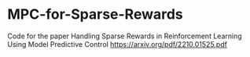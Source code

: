 # MPC-for-Sparse-Rewards
Code for the paper Handling Sparse Rewards in Reinforcement Learning Using Model Predictive Control https://arxiv.org/pdf/2210.01525.pdf
